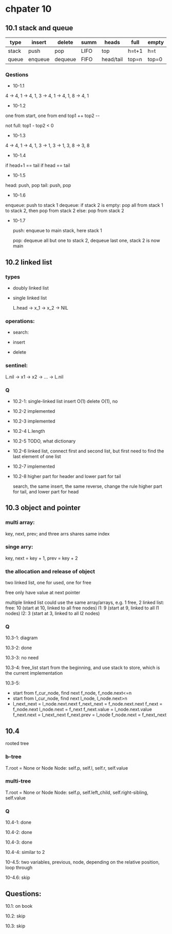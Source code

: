# chpater 10

## 10.1 stack and queue

 type | insert | delete | summ | heads |  full | empty
 ---- | ------ | ------ | ---- | ----- | ---- | ----
 stack| push   | pop    | LIFO | top   | h=t+1| h=t
 queue| enqueue| dequeue| FIFO | head/tail| top=n| top=0

### Qestions

- 10-1.1

 4 -> 4, 1 -> 4, 1, 3 -> 4, 1 -> 4, 1, 8 -> 4, 1

- 10-1.2

 one from start, one from end
 top1 ++
 top2 --

 not full: top1 - top2 < 0

- 10-1.3

 4 -> 4, 1 -> 4, 1, 3 -> 1, 3 -> 1, 3, 8 -> 3, 8

- 10-1.4

 if head+1 == tail
 if head == tail

- 10-1.5

 head: push, pop
 tail: push, pop

- 10-1.6

 enqueue: push to stack 1
 dequeue:
   if stack 2 is empty:
      pop all from stack 1 to stack 2, then pop from stack 2
   else:
      pop from stack 2

- 10-1.7

  push:
    enqueue to main stack, here stack 1

  pop:
    dequeue all but one to stack 2, dequeue last one, stack 2 is now main


## 10.2 linked list

### types

- doubly linked list

- single linked list

  L.head -> x_1 -> x_2 -> NIL

### operations:

- search:

- insert

- delete

### sentinel:
L.nil -> x1 -> x2 -> ... -> L.nil


### Q

- 10.2-1:
  single-linked list
  insert O(1)
  delete O(1), no

- 10.2-2
  implemented

- 10.2-3
  implemented

- 10.2-4
  L.length

- 10.2-5
  TODO, what dictionary

- 10.2-6
  linked list, connect first and second list, but first need to find the last
  element of one list

- 10.2-7
  implemented

- 10.2-8
  higher part for header and lower part for tail

  search, the same
  insert, the same
  reverse, change the rule higher part for tail, and lower part for head


## 10.3 object and pointer

### multi array:

key, next, prev; and three arrs shares same index


### singe arry:

key, next = key + 1, prev = key + 2

### the allocation and release of object

two linked list, one for used, one for free

free only have value at next pointer

multiple linked list could use the same array/arrays, e.g. 1 free, 2 linked list:
free: 10 (start at 10, linked to all free nodes)
l1: 9 (start at 9, linked to all l1 nodes)
l2: 3 (start at 3, linked to all l2 nodes)

### Q
10.3-1:
diagram

10.3-2:
done

10.3-3:
no need

10.3-4:
free_list start from the beginning, and use stack to store, which is the current implementation

10.3-5:
- start from f_cur_node, find next f_node, f_node.next<=n
- start from l_cur_node, find next l_node, l_node.next>n
- l_next_next = l_node.next.next
  f_next_next = f_node.next.next
  f_next = f_node.next
  l_node.next = f_next
  f_next.value = l_node.next.value
  f_next.next = l_next_next
  f_next.prev = l_node
  f_node.next = f_next_next

## 10.4

rooted tree

### b-tree
T.root = None or Node
Node: self.p, self.l, self.r, self.value

### multi-tree
T.root = None or Node
Node: self.p, self.left_child, self.right-sibling, self.value

### Q

10.4-1: done

10.4-2: done

10.4-3: done

10.4-4: similar to 2

10-4.5: two variables, previous, node, depending on the relative position, loop through

10-4.6: skip

## Questions:

10.1: on book

10.2: skip

10.3: skip
